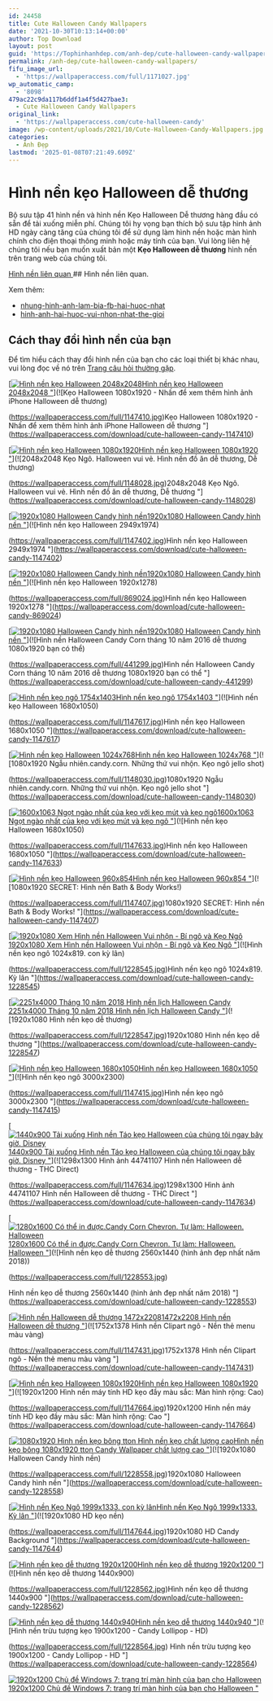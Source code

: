 ```yaml
---
id: 24458
title: Cute Halloween Candy Wallpapers
date: '2021-10-30T10:13:14+00:00'
author: Top Download
layout: post
guid: 'https://Tophinhanhdep.com/anh-dep/cute-halloween-candy-wallpapers/'
permalink: /anh-dep/cute-halloween-candy-wallpapers/
fifu_image_url:
  - 'https://wallpaperaccess.com/full/1171027.jpg'
wp_automatic_camp:
  - '8098'
479ac22c9da117b6ddf1a4f5d427bae3:
  - Cute Halloween Candy Wallpapers
original_link:
  - 'https://wallpaperaccess.com/cute-halloween-candy'
image: /wp-content/uploads/2021/10/Cute-Halloween-Candy-Wallpapers.jpg
categories:
  - Ảnh Đẹp
lastmod: '2025-01-08T07:21:49.609Z'
---
```

# Hình nền kẹo Halloween dễ thương

Bộ sưu tập 41 hình nền và hình nền Kẹo Halloween Dễ thương hàng đầu có sẵn để tải xuống miễn phí. Chúng tôi hy vọng bạn thích bộ sưu tập hình ảnh HD ngày càng tăng của chúng tôi để sử dụng làm hình nền hoặc màn hình chính cho điện thoại thông minh hoặc máy tính của bạn. Vui lòng liên hệ chúng tôi nếu bạn muốn xuất bản một **Kẹo Halloween dễ thương** hình nền trên trang web của chúng tôi.

[Hình nền liên quan ](#related) ## Hình nền liên quan.

   
 Xem thêm:

   
- [nhung-hinh-anh-lam-bia-fb-hai-huoc-nhat](https://tophinhanhdep.com/anh-bia/nhung-hinh-anh-lam-bia-fb-hai-huoc-nhat/)
- [hinh-anh-hai-huoc-vui-nhon-nhat-the-gioi](https://tophinhanhdep.com/anh-hai-huoc/hinh-anh-hai-huoc-vui-nhon-nhat-the-gioi/)

## Cách thay đổi hình nền của bạn

Để tìm hiểu cách thay đổi hình nền của bạn cho các loại thiết bị khác nhau, vui lòng đọc về nó trên [Trang câu hỏi thường gặp](https://tophinhanhdep.com/faq/).

  
[[![Hình nền kẹo Halloween 2048x2048](https://wallpaperaccess.com/full/1171027.jpg)Hình nền kẹo Halloween 2048x2048 "](https://wallpaperaccess.com/download/cute-halloween-candy-1171027)](![Kẹo Halloween 1080x1920 - Nhấn để xem thêm hình ảnh iPhone Halloween dễ thương)

(https://wallpaperaccess.com/full/1147410.jpg)Kẹo Halloween 1080x1920 - Nhấn để xem thêm hình ảnh iPhone Halloween dễ thương "](https://wallpaperaccess.com/download/cute-halloween-candy-1147410)

[[![Hình nền kẹo Halloween 1080x1920](https://wallpaperaccess.com/full/1147579.jpg)Hình nền kẹo Halloween 1080x1920 "](https://wallpaperaccess.com/download/cute-halloween-candy-1147579)](![2048x2048 Kẹo Ngô.  Halloween vui vẻ.  Hình nền đồ ăn dễ thương, Dễ thương)

(https://wallpaperaccess.com/full/1148028.jpg)2048x2048 Kẹo Ngô. Halloween vui vẻ. Hình nền đồ ăn dễ thương, Dễ thương "](https://wallpaperaccess.com/download/cute-halloween-candy-1148028)

[[![1920x1080 Halloween Candy hình nền](https://wallpaperaccess.com/full/1147397.jpg)1920x1080 Halloween Candy hình nền "](https://wallpaperaccess.com/download/cute-halloween-candy-1147397)](![Hình nền kẹo Halloween 2949x1974)

(https://wallpaperaccess.com/full/1147402.jpg)Hình nền kẹo Halloween 2949x1974 "](https://wallpaperaccess.com/download/cute-halloween-candy-1147402)

[[![1920x1080 Halloween Candy hình nền](https://wallpaperaccess.com/full/1147393.jpg)1920x1080 Halloween Candy hình nền "](https://wallpaperaccess.com/download/cute-halloween-candy-1147393)](![Hình nền kẹo Halloween 1920x1278)

(https://wallpaperaccess.com/full/869024.jpg)Hình nền kẹo Halloween 1920x1278 "](https://wallpaperaccess.com/download/cute-halloween-candy-869024)

[[![1920x1080 Halloween Candy hình nền](https://wallpaperaccess.com/full/1228534.jpg)1920x1080 Halloween Candy hình nền "](https://wallpaperaccess.com/download/cute-halloween-candy-1228534)](![Hình nền Halloween Candy Corn tháng 10 năm 2016 dễ thương 1080x1920 bạn có thể)

(https://wallpaperaccess.com/full/441299.jpg)Hình nền Halloween Candy Corn tháng 10 năm 2016 dễ thương 1080x1920 bạn có thể "](https://wallpaperaccess.com/download/cute-halloween-candy-441299)

[[![Hình nền kẹo ngô 1754x1403](https://wallpaperaccess.com/full/1148032.jpg)Hình nền kẹo ngô 1754x1403 "](https://wallpaperaccess.com/download/cute-halloween-candy-1148032)](![Hình nền kẹo Halloween 1680x1050)

(https://wallpaperaccess.com/full/1147617.jpg)Hình nền kẹo Halloween 1680x1050 "](https://wallpaperaccess.com/download/cute-halloween-candy-1147617)

[[![Hình nền kẹo Halloween 1024x768](https://wallpaperaccess.com/full/1147621.jpg)Hình nền kẹo Halloween 1024x768 "](https://wallpaperaccess.com/download/cute-halloween-candy-1147621)](![1080x1920 Ngẫu nhiên.candy.corn.  Những thứ vui nhộn.  Kẹo ngô jello shot)

(https://wallpaperaccess.com/full/1148030.jpg)1080x1920 Ngẫu nhiên.candy.corn. Những thứ vui nhộn. Kẹo ngô jello shot "](https://wallpaperaccess.com/download/cute-halloween-candy-1148030)

[[![1600x1063 Ngọt ngào nhất của kẹo với kẹo mút và kẹo ngô](https://wallpaperaccess.com/full/1147627.jpg)1600x1063 Ngọt ngào nhất của kẹo với kẹo mút và kẹo ngô "](https://wallpaperaccess.com/download/cute-halloween-candy-1147627)](![Hình nền kẹo Halloween 1680x1050)

(https://wallpaperaccess.com/full/1147633.jpg)Hình nền kẹo Halloween 1680x1050 "](https://wallpaperaccess.com/download/cute-halloween-candy-1147633)

[[![Hình nền kẹo Halloween 960x854](https://wallpaperaccess.com/full/1147642.jpg)Hình nền kẹo Halloween 960x854 "](https://wallpaperaccess.com/download/cute-halloween-candy-1147642)](![1080x1920 SECRET: Hình nền Bath & Body Works!)

(https://wallpaperaccess.com/full/1147407.jpg)1080x1920 SECRET: Hình nền Bath &amp; Body Works! "](https://wallpaperaccess.com/download/cute-halloween-candy-1147407)

[[![1920x1080 Xem Hình nền Halloween Vui nhộn - Bí ngô và Kẹo Ngô](https://wallpaperaccess.com/full/1147585.jpg)1920x1080 Xem Hình nền Halloween Vui nhộn - Bí ngô và Kẹo Ngô "](https://wallpaperaccess.com/download/cute-halloween-candy-1147585)](![Hình nền kẹo ngô 1024x819.  con kỳ lân)

(https://wallpaperaccess.com/full/1228545.jpg)Hình nền kẹo ngô 1024x819. Kỳ lân "](https://wallpaperaccess.com/download/cute-halloween-candy-1228545)

[[![2251x4000 Tháng 10 năm 2018 Hình nền lịch Halloween Candy](https://wallpaperaccess.com/full/1228243.jpg)2251x4000 Tháng 10 năm 2018 Hình nền lịch Halloween Candy "](https://wallpaperaccess.com/download/cute-halloween-candy-1228243)](![1920x1080 Hình nền kẹo dễ thương)

(https://wallpaperaccess.com/full/1228547.jpg)1920x1080 Hình nền kẹo dễ thương "](https://wallpaperaccess.com/download/cute-halloween-candy-1228547)

[[![Hình nền kẹo Halloween 1680x1050](https://wallpaperaccess.com/full/1148156.jpg)Hình nền kẹo Halloween 1680x1050 "](https://wallpaperaccess.com/download/cute-halloween-candy-1148156)](![Hình nền kẹo ngô 3000x2300)

(https://wallpaperaccess.com/full/1147415.jpg)Hình nền kẹo ngô 3000x2300 "](https://wallpaperaccess.com/download/cute-halloween-candy-1147415)

[[![1440x900 Tải xuống Hình nền Táo kẹo Halloween của chúng tôi ngay bây giờ.  Disney](https://wallpaperaccess.com/full/1147623.jpg)1440x900 Tải xuống Hình nền Táo kẹo Halloween của chúng tôi ngay bây giờ. Disney "](https://wallpaperaccess.com/download/cute-halloween-candy-1147623)](![1298x1300 Hình ảnh 44741107 Hình nền Halloween dễ thương - THC Direct)

(https://wallpaperaccess.com/full/1147634.jpg)1298x1300 Hình ảnh 44741107 Hình nền Halloween dễ thương - THC Direct "](https://wallpaperaccess.com/download/cute-halloween-candy-1147634)

[[![1280x1600 Có thể in được.Candy Corn Chevron.  Tự làm: Halloween.  Halloween](https://wallpaperaccess.com/full/1148036.jpg)1280x1600 Có thể in được.Candy Corn Chevron. Tự làm: Halloween. Halloween "](https://wallpaperaccess.com/download/cute-halloween-candy-1148036)](![Hình nền kẹo dễ thương 2560x1440 (hình ảnh đẹp nhất năm 2018))

(https://wallpaperaccess.com/full/1228553.jpg)

Hình nền kẹo dễ thương 2560x1440 (hình ảnh đẹp nhất năm 2018) "](https://wallpaperaccess.com/download/cute-halloween-candy-1228553)

[[![Hình nền Halloween dễ thương 1472x2208](https://wallpaperaccess.com/full/1228225.jpg)1472x2208 Hình nền Halloween dễ thương "](https://wallpaperaccess.com/download/cute-halloween-candy-1228225)](![1752x1378 Hình nền Clipart ngô - Nền thẻ menu màu vàng)

(https://wallpaperaccess.com/full/1147431.jpg)1752x1378 Hình nền Clipart ngô - Nền thẻ menu màu vàng "](https://wallpaperaccess.com/download/cute-halloween-candy-1147431)

[[![Hình nền kẹo Halloween 1080x1920](https://wallpaperaccess.com/full/1228556.jpg)Hình nền kẹo Halloween 1080x1920 "](https://wallpaperaccess.com/download/cute-halloween-candy-1228556)](![1920x1200 Hình nền máy tính HD kẹo đầy màu sắc: Màn hình rộng: Cao)

(https://wallpaperaccess.com/full/1147664.jpg)1920x1200 Hình nền máy tính HD kẹo đầy màu sắc: Màn hình rộng: Cao "](https://wallpaperaccess.com/download/cute-halloween-candy-1147664)

[[![1080x1920 Hình nền kẹo bông tton Hình nền kẹo chất lượng cao](https://wallpaperaccess.com/full/388366.jpg)Hình nền kẹo bông 1080x1920 tton Candy Wallpaper chất lượng cao "](https://wallpaperaccess.com/download/cute-halloween-candy-388366)](![1920x1080 Halloween Candy hình nền)

(https://wallpaperaccess.com/full/1228558.jpg)1920x1080 Halloween Candy hình nền "](https://wallpaperaccess.com/download/cute-halloween-candy-1228558)

[[![Hình nền Kẹo Ngô 1999x1333.  con kỳ lân](https://wallpaperaccess.com/full/1148089.jpg)Hình nền Kẹo Ngô 1999x1333. Kỳ lân "](https://wallpaperaccess.com/download/cute-halloween-candy-1148089)](![1920x1080 HD kẹo nền)

(https://wallpaperaccess.com/full/1147644.jpg)1920x1080 HD Candy Background "](https://wallpaperaccess.com/download/cute-halloween-candy-1147644)

[[![Hình nền kẹo dễ thương 1920x1200](https://wallpaperaccess.com/full/1170965.jpg)Hình nền kẹo dễ thương 1920x1200 "](https://wallpaperaccess.com/download/cute-halloween-candy-1170965)](![Hình nền kẹo dễ thương 1440x900)

(https://wallpaperaccess.com/full/1228562.jpg)Hình nền kẹo dễ thương 1440x900 "](https://wallpaperaccess.com/download/cute-halloween-candy-1228562)

[[![Hình nền kẹo dễ thương 1440x940](https://wallpaperaccess.com/full/1228563.jpg)Hình nền kẹo dễ thương 1440x940 "](https://wallpaperaccess.com/download/cute-halloween-candy-1228563)](![Hình nền trừu tượng kẹo 1900x1200 - Candy Lollipop - HD)

(https://wallpaperaccess.com/full/1228564.jpg) Hình nền trừu tượng kẹo 1900x1200 - Candy Lollipop - HD "](https://wallpaperaccess.com/download/cute-halloween-candy-1228564)

[![1920x1200 Chủ đề Windows 7: trang trí màn hình của bạn cho Halloween](https://wallpaperaccess.com/full/1147628.jpg)1920x1200 Chủ đề Windows 7: trang trí màn hình của bạn cho Halloween "](https://wallpaperaccess.com/download/cute-halloween-candy-1147628)
